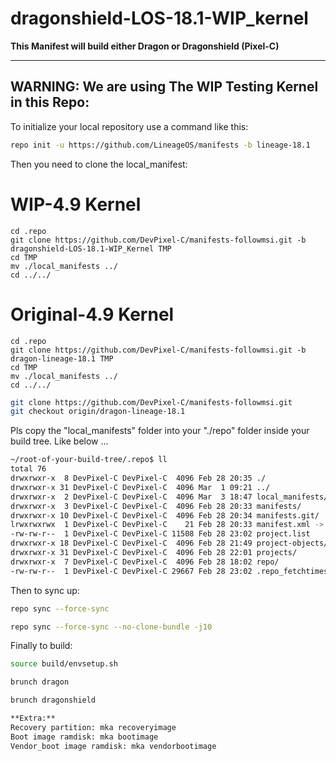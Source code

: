 dragonshield-LOS-18.1-WIP_kernel
================================

**This Manifest will build either Dragon or Dragonshield (Pixel-C)**

---

## **WARNING:** We are using The WIP Testing Kernel in this Repo:

To initialize your local repository use a command like this:

````bash
repo init -u https://github.com/LineageOS/manifests -b lineage-18.1
````

Then you need to clone the local_manifest:

# **WIP-4.9 Kernel**

```
cd .repo
git clone https://github.com/DevPixel-C/manifests-followmsi.git -b dragonshield-LOS-18.1-WIP_Kernel TMP
cd TMP
mv ./local_manifests ../
cd ../../
```

# **Original-4.9 Kernel**

```
cd .repo
git clone https://github.com/DevPixel-C/manifests-followmsi.git -b dragon-lineage-18.1 TMP
cd TMP
mv ./local_manifests ../
cd ../../
```

````bash
git clone https://github.com/DevPixel-C/manifests-followmsi.git
git checkout origin/dragon-lineage-18.1
````

Pls copy the "local_manifests" folder into your "./repo" folder inside your build tree.
Like below ...

````bash
~/root-of-your-build-tree/.repo$ ll
total 76
drwxrwxr-x  8 DevPixel-C DevPixel-C  4096 Feb 28 20:35 ./
drwxrwxr-x 31 DevPixel-C DevPixel-C  4096 Mar  1 09:21 ../
drwxrwxr-x  2 DevPixel-C DevPixel-C  4096 Mar  3 18:47 local_manifests/
drwxrwxr-x  3 DevPixel-C DevPixel-C  4096 Feb 28 20:33 manifests/
drwxrwxr-x 10 DevPixel-C DevPixel-C  4096 Feb 28 20:34 manifests.git/
lrwxrwxrwx  1 DevPixel-C DevPixel-C    21 Feb 28 20:33 manifest.xml -> manifests/default.xml
-rw-rw-r--  1 DevPixel-C DevPixel-C 11508 Feb 28 23:02 project.list
drwxrwxr-x 18 DevPixel-C DevPixel-C  4096 Feb 28 21:49 project-objects/
drwxrwxr-x 31 DevPixel-C DevPixel-C  4096 Feb 28 22:01 projects/
drwxrwxr-x  7 DevPixel-C DevPixel-C  4096 Feb 28 18:02 repo/
-rw-rw-r--  1 DevPixel-C DevPixel-C 29667 Feb 28 23:02 .repo_fetchtimes.json
````

Then to sync up:

````bash
repo sync --force-sync

repo sync --force-sync --no-clone-bundle -j10
````

Finally to build:

````bash
source build/envsetup.sh

brunch dragon

brunch dragonshield

**Extra:**
Recovery partition: mka recoveryimage
Boot image ramdisk: mka bootimage
Vendor_boot image ramdisk: mka vendorbootimage
````

